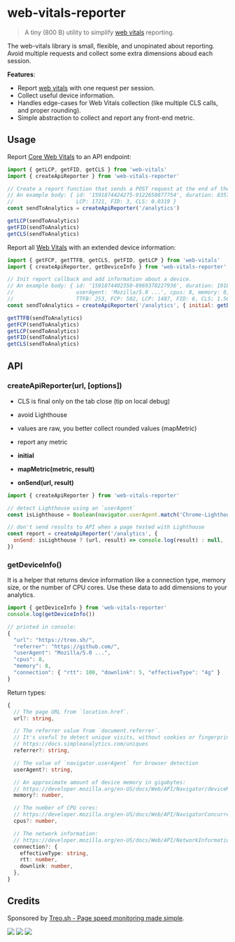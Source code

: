 # web-vitals-reporter

> A tiny (800 B) utility to simplify [web vitals](https://github.com/GoogleChrome/web-vitals) reporting.

The web-vitals library is small, flexible, and unopinated about reporting.
Avoid multiple requests and collect some extra dimensions aboud each session.

**Features**:

- Report [web vitals](https://github.com/GoogleChrome/web-vitals) with one request per session.
- Collect useful device information.
- Handles edge-cases for Web Vitals collection (like multiple CLS calls, and proper rounding).
- Simple abstraction to collect and report any front-end metric.

## Usage

Report [Core Web Vitals](https://web.dev/vitals/) to an API endpoint:

```js
import { getLCP, getFID, getCLS } from 'web-vitals'
import { createApiReporter } from 'web-vitals-reporter'

// Create a report function that sends a POST request at the end of the session.
// An example body: { id: '1591874424275-9122658877754', duration: 8357,
//                    LCP: 1721, FID: 3, CLS: 0.0319 }
const sendToAnalytics = createApiReporter('/analytics')

getLCP(sendToAnalytics)
getFID(sendToAnalytics)
getCLS(sendToAnalytics)
```

Report all [Web Vitals](https://web.dev/vitals/) with an extended device information:

```js
import { getFCP, getTTFB, getCLS, getFID, getLCP } from 'web-vitals'
import { createApiReporter, getDeviceInfo } from 'web-vitals-reporter'

// Init report callback and add information about a device.
// An example body: { id: '1591874402350-8969370227936', duration: 19185, url: 'https://treo.sh/', referrer: 'https://github.com/,
//                    userAgent: 'Mozilla/5.0 ...', cpus: 8, memory: 8, connection: {rtt: 100, downlink: 5, effectiveType: '4g'},
//                    TTFB: 253, FCP: 502, LCP: 1487, FID: 6, CLS: 1.5602 }
const sendToAnalytics = createApiReporter('/analytics', { initial: getDeviceInfo() })

getTTFB(sendToAnalytics)
getFCP(sendToAnalytics)
getLCP(sendToAnalytics)
getFID(sendToAnalytics)
getCLS(sendToAnalytics)
```

## API

### createApiReporter(url, [options])

- CLS is final only on the tab close (tip on local debug)
- avoid Lighthouse
- values are raw, you better collect rounded values (mapMetric)
- report any metric

- **initial**

- **mapMetric(metric, result)**

- **onSend(url, result)**

```js
import { createApiReporter } from 'web-vitals-reporter'

// detect Lighthouse using an `userAgent`
const isLighthouse = Boolean(navigator.userAgent.match('Chrome-Lighthouse'))

// don't send results to API when a page tested with Lighthouse
const report = createApiReporter('/analytics', {
  onSend: isLighthouse ? (url, result) => console.log(result) : null,
})
```

### getDeviceInfo()

It is a helper that returns device information like a connection type, memory size, or the number of CPU cores.
Use these data to add dimensions to your analytics.

```js
import { getDeviceInfo } from 'web-vitals-reporter'
console.log(getDeviceInfo())

// printed in console:
{
  "url": "https://treo.sh/",
  "referrer": "https://github.com/",
  "userAgent": "Mozilla/5.0 ...",
  "cpus": 8,
  "memory": 8,
  "connection": { "rtt": 100, "downlink": 5, "effectiveType": "4g" }
}
```

Return types:

```ts
{
  // The page URL from `location.href`.
  url?: string,

  // The referrer value from `document.referrer`.
  // It's useful to detect unique visits, without cookies or fingerprinting
  // https://docs.simpleanalytics.com/uniques
  referrer?: string,

  // The value of `navigator.userAgent` for browser detection
  userAgent?: string,

  // An approximate amount of device memory in gigabytes:
  // https://developer.mozilla.org/en-US/docs/Web/API/Navigator/deviceMemory
  memory?: number,

  // The number of CPU cores:
  // https://developer.mozilla.org/en-US/docs/Web/API/NavigatorConcurrentHardware/hardwareConcurrency
  cpus?: number,

  // The network information:
  // https://developer.mozilla.org/en-US/docs/Web/API/NetworkInformation
  connection?: {
    effectiveType: string,
    rtt: number,
    downlink: number,
  },
}
```

## Credits

Sponsored by [Treo.sh - Page speed monitoring made simple](https://treo.sh/).

[![](https://github.com/treosh/web-vitals-reporter/workflows/CI/badge.svg)](https://github.com/treosh/web-vitals-reporter/actions?workflow=CI)
[![](https://img.shields.io/npm/v/web-vitals-reporter.svg)](https://npmjs.org/package/web-vitals-reporter)
[![](https://img.shields.io/badge/license-MIT-blue.svg)](./LICENSE)

